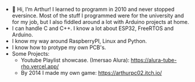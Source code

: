 - 👋 Hi, I’m Arthur! I learned to programm in 2010 and never stopped eversince. Most of the stuff I programmed were for the university and for my job,
but I also fiddled around a lot with Arduino projects at home.
- I can handle C and C++. I know a lot about ESP32, FreeRTOS and Arduino.
- I know my way around RaspberryPI, Linux and Python.
- I know how to protype my own PCB's.
- Some Projects:
  - Youtube Playlist showcase. (Imersao Alura): https://alura-tube-rho.vercel.app/
  - By 2014 I made my own game: https://arthurpc02.itch.io/


<!---
arthurpc02/arthurpc02 is a ✨ special ✨ repository because its `README.md` (this file) appears on your GitHub profile.
You can click the Preview link to take a look at your changes.
--->
